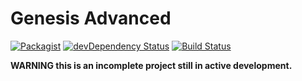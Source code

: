 # Genesis Advanced
[![Packagist](https://img.shields.io/packagist/v/nicbeltramelli/genesis-advanced.svg?style=for-the-badge)](https://packagist.org/packages/nicbeltramelli/genesis-advanced)
[![devDependency Status](https://img.shields.io/david/dev/nicbeltramelli/genesis-advanced.svg?style=for-the-badge)](https://david-dm.org/nicbeltramelli/genesis-advanced#info=devDependencies)
[![Build Status](https://img.shields.io/travis/NicBeltramelli/genesis-advanced.svg?style=for-the-badge)](https://travis-ci.org/NicBeltramelli/genesis-advanced)

**WARNING this is an incomplete project still in active development.**